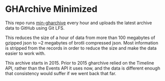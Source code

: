 # GHArchive Minimized

This repo runs [min-gharchive](https://www.npmjs.com/package/min-gharchive) every hour
and uploads the latest archive data to GitHub using Git LFS.

This reduces the size of a hour of data from more than 100 megabytes of gzipped json to ~2 megabytes
of brotli compressed json. Most information is stripped from the records in order to reduce the
size and make the data easier to work with.

This archive starts in 2015. Prior to 2015 gharchive relied on the Timeline API, rather than
the Events API it uses now, and the data is different enough that consistency would suffer
if we went back that far.
